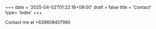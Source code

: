 +++
date = '2025-04-02T01:22:16+08:00'
draft = false
title = 'Contact'
type= 'index'
+++

Contact me at +639608407980
